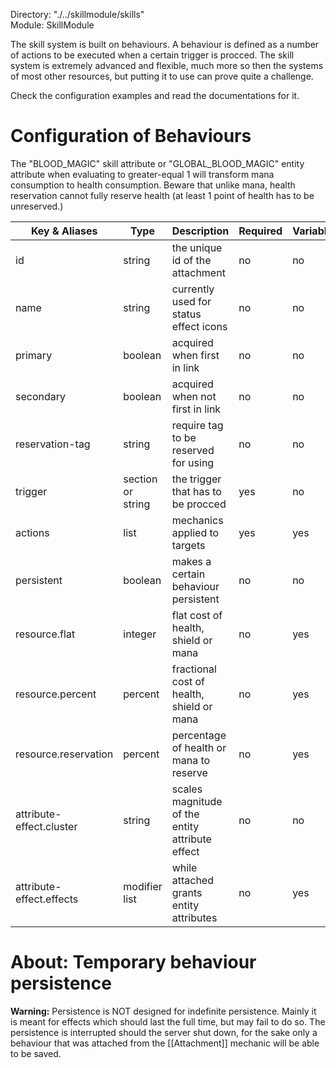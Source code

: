 Directory: "./../skillmodule/skills"  
Module: SkillModule

The skill system is built on behaviours. A behaviour is defined as a number of actions to be executed when a certain trigger is procced. The skill system is extremely advanced and flexible, much more so then the systems of most other resources, but putting it to use can prove quite a challenge.

Check the configuration examples and read the documentations for it.

# Configuration of Behaviours

The "BLOOD_MAGIC" skill attribute or "GLOBAL_BLOOD_MAGIC" entity attribute when evaluating to greater-equal 1 will transform mana consumption to health consumption. Beware that unlike mana, health reservation cannot fully reserve health (at least 1 point of health has to be unreserved.)

| Key & Aliases | Type | Description | Required | Variable |
| - | - | - | - | - |
| id | string | the unique id of the attachment | no | no |
| name | string | currently used for status effect icons | no | no |
| primary | boolean | acquired when first in link | no | no |
| secondary | boolean | acquired when not first in link | no | no |
| reservation-tag | string | require tag to be reserved for using | no | no |
| trigger | section or string | the trigger that has to be procced | yes | no |
| actions | list | mechanics applied to targets | yes | yes |
| persistent | boolean | makes a certain behaviour persistent | no | no |
| resource.flat | integer | flat cost of health, shield or mana | no | yes |
| resource.percent | percent | fractional cost of health, shield or mana | no | yes |
| resource.reservation | percent | percentage of health or mana to reserve | no | yes |
| attribute-effect.cluster | string | scales magnitude of the entity attribute effect | no | no |
| attribute-effect.effects | modifier list | while attached grants entity attributes | no | yes |

# About: Temporary behaviour persistence

**Warning:** Persistence is NOT designed for indefinite persistence. Mainly it is meant for effects which should last the full time, but may fail to do so. The persistence is interrupted should the server shut down, for the sake only a behaviour that was attached from the [[Attachment]] mechanic will be able to be saved.
